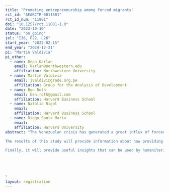 ```yaml
---
title: "Promoting entrepreneurship among forced migrants"
rct_id: "AEARCTR-0011801"
rct_id_num: "11801"
doi: "10.1257/rct.11801-1.0"
date: "2023-10-10"
status: "on_going"
jel: "I38, F22, L26"
start_year: "2022-02-15"
end_year: "2024-12-31"
pi: "Martin Valdivia"
pi_other:
  - name: Dean Karlan
    email: karlan@northwestern.edu
    affiliation: Northwestern University
  - name: Martin Valdivia
    email: jvaldivi@grade.org.pe
    affiliation: Group for the Analysis of Development
  - name: Ben Roth
    email: ben.roth@gmail.com
    affiliation: Harvard Business School
  - name: Natalia Rigol
    email: 
    affiliation: Harvard Business School
  - name: Diego Santa Maria
    email: 
    affiliation: Harvard University
abstract: "The Venezuelan crisis has generated a great influx of forced migrants into Peru in the last five years, representing a significant challenge to the mostly informal and precarious labor markets. Due to this situation, IPA and Save the Children (StC) have teamed up to evaluate the impact of a cash transfer program aimed at helping start or improve the entrepreneurships of forced migrants. StC recruits vulnerable families of Venezuelan migrants and provides some initial emergency support, followed by help to increase their income-generating capacities. Our study focuses on those that are selected into and finish a business training program, mainly women, and randomly assign them to receive a cash transfer to fund the creation of a new firm or the expansion of an already established one.  
The results of this study will provide information about how providing capital to immigrant entrepreneurs affects the profitability and sustainability of their businesses, with a focus on how exactly the money is spent and the perceived and realized resilience of the businesses to external volatility. They will also shed light on how entrepreneurship outcomes interact with the recipient’s household situation, by examining  other sources of income, other members’ labor market situation, and household expenses across different categories.
Finally, it will provide useful insights that can be used by humanitarian and development organizations to better target entrepreneurship activities, transition households out of humanitarian aid, and enhance the sustainability of cash project outcomes. If the grant for entrepreneurs has a positive effect on migrants, especially after the cash assistance ends, it would be one of the very few livelihood interventions proven to work in humanitarian contexts.


"
layout: registration
---
```


